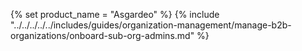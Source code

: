 {% set product_name = "Asgardeo" %}
{% include "../../../../../includes/guides/organization-management/manage-b2b-organizations/onboard-sub-org-admins.md" %}